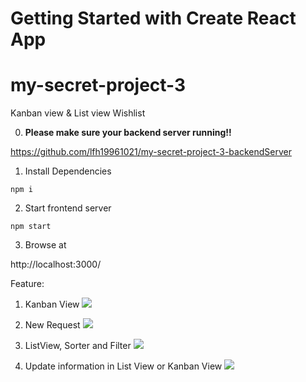 # Getting Started with Create React App

# my-secret-project-3
Kanban view & List view Wishlist


0. **Please make sure your backend server running!!**

https://github.com/lfh19961021/my-secret-project-3-backendServer

1. Install Dependencies

```npm i```

2. Start frontend server

```npm start```

3. Browse at

http://localhost:3000/


Feature:
1. Kanban View
![](KanbanView.gif)

2. New Request
![](NewRequest.gif)

3. ListView, Sorter and Filter
![](ListViewSorterFilter.gif)

4. Update information in List View or Kanban View
![](ListViewUpdate2.gif)
